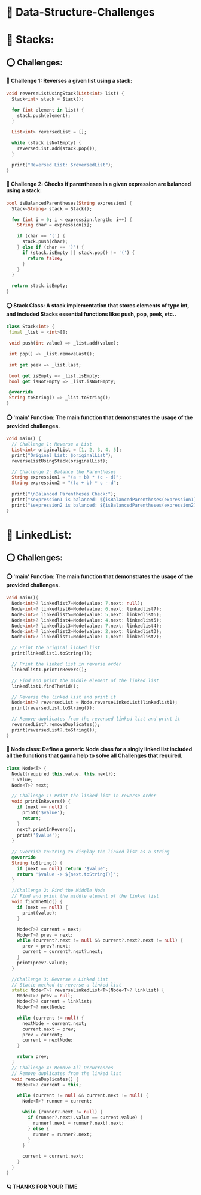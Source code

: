 
# :newspaper: Data-Structure-Challenges
# :small_red_triangle_down: Stacks:
## :o:  Challenges:

#### :small_red_triangle_down: Challenge 1: Reverses a given list using a stack:
```dart
void reverseListUsingStack(List<int> list) {
  Stack<int> stack = Stack();

  for (int element in list) {
    stack.push(element);
  }

  List<int> reversedList = [];

  while (stack.isNotEmpty) {
    reversedList.add(stack.pop());
  }

  print("Reversed List: $reversedList");
}
```
#### :small_red_triangle_down: Challenge 2: Checks if parentheses in a given expression are balanced using a stack:
```dart
bool isBalancedParentheses(String expression) {
  Stack<String> stack = Stack();

  for (int i = 0; i < expression.length; i++) {
    String char = expression[i];

    if (char == '(') {
      stack.push(char);
    } else if (char == ')') {
      if (stack.isEmpty || stack.pop() != '(') {
        return false;
      }
    }
  }

  return stack.isEmpty;
}
```
#### :o: Stack Class:  A stack implementation that stores elements of type int, and included Stacks essential functions like: push, pop, peek, etc..
   ```dart
  class Stack<int> {
    final _list = <int>[];

    void push(int value) => _list.add(value);

    int pop() => _list.removeLast();

    int get peek => _list.last;

    bool get isEmpty => _list.isEmpty;
    bool get isNotEmpty => _list.isNotEmpty;

    @override
    String toString() => _list.toString();
  }
  ```
#### :o: 'main' Function: The main function that demonstrates the usage of the provided challenges. 
```dart
void main() {
  // Challenge 1: Reverse a List
  List<int> originalList = [1, 2, 3, 4, 5];
  print("Original List: $originalList");
  reverseListUsingStack(originalList);

  // Challenge 2: Balance the Parentheses
  String expression1 = "(a + b) * (c - d)";
  String expression2 = "((a + b) * c - d";
  
  print("\nBalanced Parentheses Check:");
  print("$expression1 is balanced: ${isBalancedParentheses(expression1)}");
  print("$expression2 is balanced: ${isBalancedParentheses(expression2)}");
}
```
# :small_red_triangle_down: LinkedList:
## :o:  Challenges:
#### :o: 'main' Function: The main function that demonstrates the usage of the provided challenges. 
```dart
void main(){
  Node<int>? linkedlist7=Node(value: 7,next: null);
  Node<int>? linkedlist6=Node(value: 6,next: linkedlist7);
  Node<int>? linkedlist5=Node(value: 5,next: linkedlist6);
  Node<int>? linkedlist4=Node(value: 4,next: linkedlist5);
  Node<int>? linkedlist3=Node(value: 7,next: linkedlist4);
  Node<int>? linkedlist2=Node(value: 2,next: linkedlist3);
  Node<int>? linkedlist1=Node(value: 1,next: linkedlist2);

  // Print the original linked list
  print(linkedlist1.toString());

  // Print the linked list in reverse order
  linkedlist1.printInRevers();

  // Find and print the middle element of the linked list
  linkedlist1.findTheMid();

  // Reverse the linked list and print it
  Node<int>? reversedList = Node.reverseLinkedList(linkedlist1);
  print(reversedList.toString());

  // Remove duplicates from the reversed linked list and print it
  reversedList?.removeDuplicates();
  print(reversedList?.toString());
}
```
#### :small_red_triangle_down: Node class: Define a generic Node class for a singly linked list included all the functions that ganna help to solve all Challenges that required.
```dart
class Node<T> {
  Node({required this.value, this.next});
  T value;
  Node<T>? next;

  // Challenge 1: Print the linked list in reverse order
  void printInRevers() {
    if (next == null) {
      print('$value');
      return;
    }
    next?.printInRevers();
    print('$value');
  }
  
  // Override toString to display the linked list as a string
  @override
  String toString() {
    if (next == null) return '$value';
    return '$value -> ${next.toString()}';
  }

  //Challenge 2: Find the Middle Node
  // Find and print the middle element of the linked list
  void findTheMid() {
    if (next == null) {
      print(value);
    }

    Node<T>? current = next;
    Node<T>? prev = next;
    while (current?.next != null && current?.next?.next != null) {
      prev = prev?.next;
      current = current?.next?.next;
    }
    print(prev?.value);
  }

  //Challenge 3: Reverse a Linked List
  // Static method to reverse a linked list
  static Node<T>? reverseLinkedList<T>(Node<T>? linklist) {
    Node<T>? prev = null;
    Node<T>? current = linklist;
    Node<T>? nextNode;

    while (current != null) {
      nextNode = current.next;
      current.next = prev;
      prev = current;
      current = nextNode;
    }

    return prev;
  }
  // Challenge 4: Remove All Occurrences 
  // Remove duplicates from the linked list
  void removeDuplicates() {
    Node<T>? current = this;

    while (current != null && current.next != null) {
      Node<T>? runner = current;

      while (runner?.next != null) {
        if (runner?.next!.value == current.value) {
          runner?.next = runner?.next!.next;
        } else {
          runner = runner?.next;
        }
      }

      current = current.next;
    }
  }
}
```
#### 	:ringed_planet: THANKS FOR YOUR TIME























